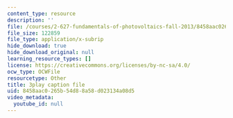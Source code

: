 ```yaml
---
content_type: resource
description: ''
file: /courses/2-627-fundamentals-of-photovoltaics-fall-2013/8458aac0265b54d88a58d023134a08d5_C42jXQLc_Jo.vtt
file_size: 122859
file_type: application/x-subrip
hide_download: true
hide_download_original: null
learning_resource_types: []
license: https://creativecommons.org/licenses/by-nc-sa/4.0/
ocw_type: OCWFile
resourcetype: Other
title: 3play caption file
uid: 8458aac0-265b-54d8-8a58-d023134a08d5
video_metadata:
  youtube_id: null
---
```

